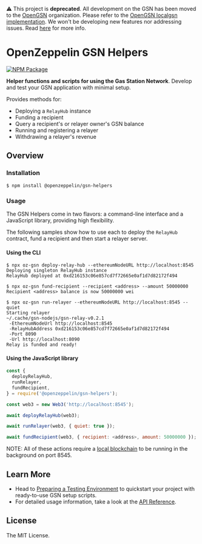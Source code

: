 :warning: This project is **deprecated**. All development on the GSN has been moved to the [OpenGSN](https://github.com/opengsn) organization. Please refer to the [OpenGSN localgsn implementation](https://github.com/opengsn/localgsn). We won't be developing new features nor addressing issues. Read [here](https://forum.openzeppelin.com/t/doubling-down-in-security/2712) for more info.

# OpenZeppelin GSN Helpers

[![NPM Package](https://img.shields.io/npm/v/@openzeppelin/gsn-helpers.svg)](https://www.npmjs.org/package/@openzeppelin/gsn-helpers)

**Helper functions and scripts for using the Gas Station Network**. Develop and test your GSN application with minimal setup.

Provides methods for:

 * Deploying a `RelayHub` instance
 * Funding a recipient
 * Query a recipient's or relayer owner's GSN balance
 * Running and registering a relayer
 * Withdrawing a relayer's revenue

## Overview

### Installation

```console
$ npm install @openzeppelin/gsn-helpers
```

### Usage

The GSN Helpers come in two flavors: a command-line interface and a JavaScript library, providing high flexibility.

The following samples show how to use each to deploy the `RelayHub` contract, fund a recipient and then start a relayer server.

#### Using the CLI

```console
$ npx oz-gsn deploy-relay-hub --ethereumNodeURL http://localhost:8545
Deploying singleton RelayHub instance
RelayHub deployed at 0xd216153c06e857cd7f72665e0af1d7d82172f494

$ npx oz-gsn fund-recipient --recipient <address> --amount 50000000
Recipient <address> balance is now 50000000 wei

$ npx oz-gsn run-relayer --ethereumNodeURL http://localhost:8545 --quiet
Starting relayer
~/.cache/gsn-nodejs/gsn-relay-v0.2.1
 -EthereumNodeUrl http://localhost:8545
 -RelayHubAddress 0xd216153c06e857cd7f72665e0af1d7d82172f494
 -Port 8090
 -Url http://localhost:8090
Relay is funded and ready!
```

#### Using the JavaScript library

```javascript
const {
  deployRelayHub,
  runRelayer,
  fundRecipient,
} = require('@openzeppelin/gsn-helpers');

const web3 = new Web3('http://localhost:8545');

await deployRelayHub(web3);

await runRelayer(web3, { quiet: true });

await fundRecipient(web3, { recipient: <address>, amount: 50000000 });
```

NOTE: All of these actions require a [local blockchain](https://github.com/trufflesuite/ganache-cli/) to be running in the background on port 8545.

## Learn More

 * Head to [Preparing a Testing Environment](https://docs.openzeppelin.com/gsn-helpers/preparing-a-testing-environment) to quickstart your project with ready-to-use GSN setup scripts.
 * For detailed usage information, take a look at the [API Reference](https://docs.openzeppelin.com/gsn-helpers/api).

## License

The MIT License.

